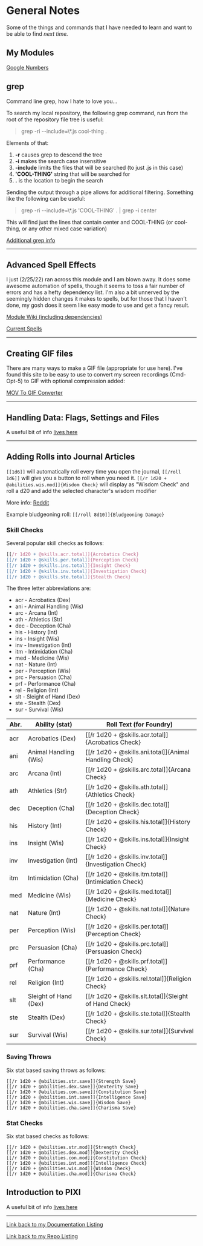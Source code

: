 # General Notes

Some of the things and commands that I have needed to learn and want to be able to find *next time.*

## My Modules

[Google Numbers](https://docs.google.com/spreadsheets/d/1UEMtONZpy9uf4XDEV_zU-Sj4Dxig4lHEUl6anAibU-g/edit#gid=0)

## grep

Command line grep, how I hate to love you...

To search my local repository, the following grep command, run from the root of the repository file tree is useful:

> grep -ri --include=\\*.js cool-thing .

Elements of that:

1. **-r** causes grep to descend the tree
2. **-i** makes the search case insensitive
1. **-include** limits the files that will be searched (to just .js in this case)
1. **'COOL-THING'** string that will be searched for
1. **.** is the location to begin the search

Sending the output through a pipe allows for additional filtering.  Something like the following can be useful:

> grep -ri --include=\\*.js 'COOL-THING' . | grep -i center

This will find just the lines that contain center and COOL-THING (or cool-thing, or any other mixed case variation)

[Additional grep info](https://www.cyberciti.biz/faq/howto-use-grep-command-in-linux-unix)

---

## Advanced Spell Effects

I just (2/25/22) ran across this module and I am blown away.  It does some awesome automation of spells, though it seems to toss a fair number of errors and has a hefty dependency list. I'm also a bit unnerved by the seemingly hidden changes it makes to spells, but for those that I haven't done, my gosh does it seem like easy mode to use and get a fancy result.

[Module Wiki (including dependencies)](https://github.com/Vauryx/AdvancedSpellEffects/wiki)

[Current Spells](https://github.com/Vauryx/AdvancedSpellEffects/wiki/Currently-Available-Spells)

---

## Creating GIF files

There are many ways to make a GIF file (appropriate for use here). I've found this site to be easy to use to convert my screen recordings (Cmd-Opt-5) to GIF with optional compression added:

[MOV To GIF Converter](https://image.online-convert.com/convert/mov-to-gif)

---

## Handling Data: Flags, Settings and Files

A useful bit of info [lives here](https://foundryvtt.wiki/en/development/guides/handling-data)

---

## Adding Rolls into Journal Articles

`[[1d6]]` will automatically roll every time you open the journal, `[[/roll 1d6]]` will give you a button to roll when you need it. `[[/r 1d20 + @abilities.wis.mod]]{Wisdom Check}` will display as "Wisdom Check" and roll a d20 and add the selected character's wisdom modifier

More info: [Reddit](https://www.reddit.com/r/FoundryVTT/comments/rgpt78/can_i_create_a_roll_command_directly_in_a_journal/)

Example bludgeoning roll:  `[[/roll 8d10]]{Bludgeoning Damage} `

### Skill Checks

Several popular skill checks as follows:

~~~javascript
[[/r 1d20 + @skills.acr.total]]{Acrobatics Check} 
[[/r 1d20 + @skills.per.total]]{Perception Check} 
[[/r 1d20 + @skills.ins.total]]{Insight Check} 
[[/r 1d20 + @skills.inv.total]]{Investigation Check} 
[[/r 1d20 + @skills.ste.total]]{Stealth Check}
~~~

The three letter abbreviations are:

* acr - Acrobatics (Dex)
* ani - Animal Handling (Wis)
* arc - Arcana (Int)
* ath - Athletics (Str)
* dec - Deception (Cha)
* his - History (Int)
* ins - Insight (Wis)
* inv - Investigation (Int)
* itm - Intimidation (Cha)
* med - Medicine (Wis)
* nat - Nature (Int)
* per - Perception (Wis)
* prc - Persuasion (Cha)
* prf - Performance (Cha)
* rel - Religion (Int)
* slt - Sleight of Hand (Dex)
* ste - Stealth (Dex)
* sur - Survival (Wis)

|Abr.|Ability (stat)|Roll Text (for Foundry)|
|---|---|---|
|acr|Acrobatics (Dex)|[[/r 1d20 + @skills.acr.total]]{Acrobatics Check}|
|ani|Animal Handling (Wis)|[[/r 1d20 + @skills.ani.total]]{Animal Handling Check}|
|arc|Arcana (Int)|[[/r 1d20 + @skills.arc.total]]{Arcana Check}|
|ath|Athletics (Str)|[[/r 1d20 + @skills.ath.total]]{Athletics Check}|
|dec|Deception (Cha)|[[/r 1d20 + @skills.dec.total]]{Deception Check}|
|his|History (Int)|[[/r 1d20 + @skills.his.total]]{History Check}|
|ins|Insight (Wis)|[[/r 1d20 + @skills.ins.total]]{Insight Check}|
|inv|Investigation (Int)|[[/r 1d20 + @skills.inv.total]]{Investigation Check}|
|itm|Intimidation (Cha)|[[/r 1d20 + @skills.itm.total]]{Intimidation Check}|
|med|Medicine (Wis)|[[/r 1d20 + @skills.med.total]]{Medicine Check}|
|nat|Nature (Int)|[[/r 1d20 + @skills.nat.total]]{Nature Check}|
|per|Perception (Wis)|[[/r 1d20 + @skills.per.total]]{Perception Check}|
|prc|Persuasion (Cha)|[[/r 1d20 + @skills.prc.total]]{Persuasion Check}|
|prf|Performance (Cha)|[[/r 1d20 + @skills.prf.total]]{Performance Check}|
|rel|Religion (Int)|[[/r 1d20 + @skills.rel.total]]{Religion Check}|
|slt|Sleight of Hand (Dex)|[[/r 1d20 + @skills.slt.total]]{Sleight of Hand Check}|
|ste|Stealth (Dex)|[[/r 1d20 + @skills.ste.total]]{Stealth Check}|
|sur|Survival (Wis)|[[/r 1d20 + @skills.sur.total]]{Survival Check}|




### Saving Throws

Six stat based saving throws as follows:

~~~
[[/r 1d20 + @abilities.str.save]]{Strength Save}
[[/r 1d20 + @abilities.dex.save]]{Dexterity Save}
[[/r 1d20 + @abilities.con.save]]{Constitution Save}
[[/r 1d20 + @abilities.int.save]]{Intelligence Save}
[[/r 1d20 + @abilities.wis.save]]{Wisdom Save}
[[/r 1d20 + @abilities.cha.save]]{Charisma Save}
~~~

### Stat Checks

Six stat based checks as follows:

~~~
[[/r 1d20 + @abilities.str.mod]]{Strength Check}
[[/r 1d20 + @abilities.dex.mod]]{Dexterity Check}
[[/r 1d20 + @abilities.con.mod]]{Constitution Check}
[[/r 1d20 + @abilities.int.mod]]{Intelligence Check}
[[/r 1d20 + @abilities.wis.mod]]{Wisdom Check}
[[/r 1d20 + @abilities.cha.mod]]{Charisma Check}
~~~

## Introduction to PIXI

A useful bit of info [lives here](https://foundryvtt.wiki/en/development/guides/pixi)

---


[Link back to my Documentation Listing](README.md) 

[Link back to my Repo Listing](https://github.com/Jeznar/Jeznar/blob/main/README.md) 